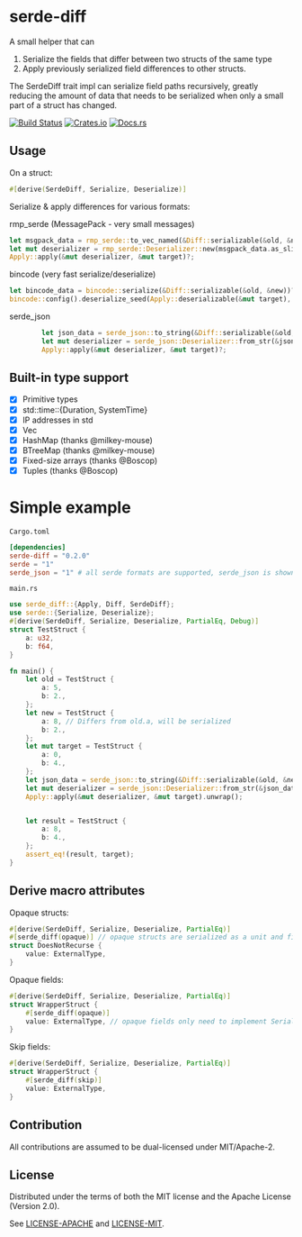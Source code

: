 # serde-diff

A small helper that can
1. Serialize the fields that differ between two structs of the same type 
2. Apply previously serialized field differences to other structs.

The SerdeDiff trait impl can serialize field paths recursively, greatly reducing the amount of data that needs to be serialized when only a small part of a struct has changed. 

[![Build Status][build_img]][build_lnk] [![Crates.io][crates_img]][crates_lnk] [![Docs.rs][doc_img]][doc_lnk]

[build_img]: https://travis-ci.org/amethyst/serde-diff.svg
[build_lnk]: https://travis-ci.org/amethyst/serde-diff
[crates_img]: https://img.shields.io/crates/v/serde-diff.svg
[crates_lnk]: https://crates.io/crates/serde-diff
[doc_img]: https://docs.rs/serde-diff/badge.svg
[doc_lnk]: https://docs.rs/serde-diff

## Usage
On a struct:
```rust
#[derive(SerdeDiff, Serialize, Deserialize)]
```

Serialize & apply differences for various formats:

rmp_serde (MessagePack - very small messages)
```rust
let msgpack_data = rmp_serde::to_vec_named(&Diff::serializable(&old, &new))?;
let mut deserializer = rmp_serde::Deserializer::new(msgpack_data.as_slice());
Apply::apply(&mut deserializer, &mut target)?;
```

bincode (very fast serialize/deserialize) 
```rust
let bincode_data = bincode::serialize(&Diff::serializable(&old, &new))?;
bincode::config().deserialize_seed(Apply::deserializable(&mut target), &bincode_data)?;
```

serde_json
```rust
        let json_data = serde_json::to_string(&Diff::serializable(&old, &new))?;
        let mut deserializer = serde_json::Deserializer::from_str(&json_data);
        Apply::apply(&mut deserializer, &mut target)?;
```

## Built-in type support
- [x] Primitive types
- [x] std::time::{Duration, SystemTime}
- [x] IP addresses in std
- [x] Vec
- [x] HashMap (thanks @milkey-mouse)
- [x] BTreeMap (thanks @milkey-mouse)
- [x] Fixed-size arrays (thanks @Boscop)
- [x] Tuples (thanks @Boscop)

# Simple example

`Cargo.toml`
```toml
[dependencies]
serde-diff = "0.2.0"
serde = "1"
serde_json = "1" # all serde formats are supported, serde_json is shown in this example
```
`main.rs`
```rust
use serde_diff::{Apply, Diff, SerdeDiff};
use serde::{Serialize, Deserialize};
#[derive(SerdeDiff, Serialize, Deserialize, PartialEq, Debug)]
struct TestStruct {
    a: u32,
    b: f64,
}

fn main() {
    let old = TestStruct {
        a: 5,
        b: 2.,
    };
    let new = TestStruct {
        a: 8, // Differs from old.a, will be serialized
        b: 2.,
    };
    let mut target = TestStruct {
        a: 0,
        b: 4.,
    };
    let json_data = serde_json::to_string(&Diff::serializable(&old, &new)).unwrap();
    let mut deserializer = serde_json::Deserializer::from_str(&json_data);
    Apply::apply(&mut deserializer, &mut target).unwrap();


    let result = TestStruct {
        a: 8,
        b: 4.,
    };
    assert_eq!(result, target);
}
```

## Derive macro attributes
Opaque structs:
```rust
#[derive(SerdeDiff, Serialize, Deserialize, PartialEq)]
#[serde_diff(opaque)] // opaque structs are serialized as a unit and fields do not need to implement SerdeDiff
struct DoesNotRecurse {
    value: ExternalType, 
}
```

Opaque fields:
```rust
#[derive(SerdeDiff, Serialize, Deserialize, PartialEq)]
struct WrapperStruct {
    #[serde_diff(opaque)]
    value: ExternalType, // opaque fields only need to implement Serialize + Deserialize + PartialEq,
}
```

Skip fields:
```rust
#[derive(SerdeDiff, Serialize, Deserialize, PartialEq)]
struct WrapperStruct {
    #[serde_diff(skip)]
    value: ExternalType,
}
```

## Contribution

All contributions are assumed to be dual-licensed under MIT/Apache-2.

## License

Distributed under the terms of both the MIT license and the Apache License (Version 2.0).

See [LICENSE-APACHE](LICENSE-APACHE) and [LICENSE-MIT](LICENSE-MIT).
